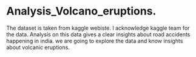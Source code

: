 # Analysis_Volcano_eruptions.
The dataset is taken from kaggle webiste. I acknowledge kaggle team for the data. Analysis on this data gives a clear insights about road accidents happening in india.
we are going to explore the data and know insights about volcanic eruptions.
